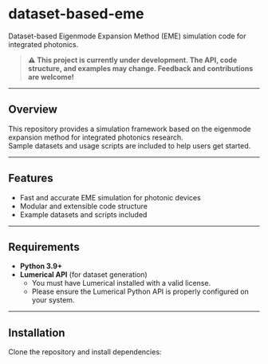 # dataset-based-eme

Dataset-based Eigenmode Expansion Method (EME) simulation code for integrated photonics.

> **⚠️ This project is currently under development. The API, code structure, and examples may change. Feedback and contributions are welcome!**

---

## Overview

This repository provides a simulation framework based on the eigenmode expansion method for integrated photonics research.  
Sample datasets and usage scripts are included to help users get started.

---

## Features

- Fast and accurate EME simulation for photonic devices
- Modular and extensible code structure
- Example datasets and scripts included

---

## Requirements

- **Python 3.9+**
- **Lumerical API** (for dataset generation)
    - You must have Lumerical installed with a valid license.
    - Please ensure the Lumerical Python API is properly configured on your system.

---

## Installation

Clone the repository and install dependencies:
